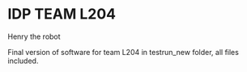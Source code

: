 # IDP TEAM L204
Henry the robot

Final version of software for team L204 in testrun_new folder, all files included.
